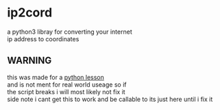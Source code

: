 # ip2cord

a python3 libray for converting your internet \
ip address to coordinates

## WARNING
this was made for a [python lesson](https://github.com/TIBTHINK/damien) \
and is not ment for real world useage so if \
the script breaks i will most likely not fix it \
side note i cant get this to work and be callable to its just here until i fix it